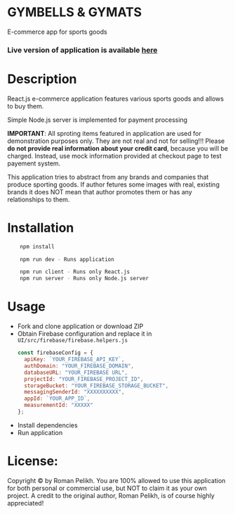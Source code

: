 # GYMBELLS & GYMATS

E-commerce app for sports goods

### Live version of application is available [here](https://gg-shop.herokuapp.com)

# Description

React.js e-commerce application features various sports goods and allows to buy them.

Simple Node.js server is implemented for payment processing

**IMPORTANT**: All sproting items featured in application are used for demonstration purposes only. They are not real and not for selling!!! Please **do not provide real information about your credit card**, because you will be charged. Instead, use mock information provided at checkout page to test payement system.

This application tries to abstract from any brands and companies that produce sporting goods. If author fetures some images with real, existing brands it does NOT mean that author promotes them or has any relationships to them.

# Installation

```bash
    npm install

    npm run dev - Runs application

    npm run client - Runs only React.js
    npm run server - Runs only Node.js server

```

# Usage

- Fork and clone application or download ZIP
- Obtain Firebase configuration and replace it in `UI/src/firebase/firebase.helpers.js`
  ```javascript
  const firebaseConfig = {
    apiKey: `YOUR_FIREBASE_API_KEY`,
    authDomain: "YOUR_FIREBASE_DOMAIN",
    databaseURL: "YOUR_FIREBASE URL",
    projectId: "YOUR_FIREBASE_PROJECT_ID",
    storageBucket: "YOUR_FIREBASE_STORAGE_BUCKET",
    messagingSenderId: "XXXXXXXXXX",
    appId: `YOUR_APP_ID`,
    measurementId: "XXXXX"
  };
  ```
- Install dependencies
- Run application

# License:

Copyright © by Roman Pelikh. You are 100% allowed to use this application for both personal or commercial use, but NOT to claim it as your own project. A credit to the original author, Roman Pelikh, is of course highly appreciated!
